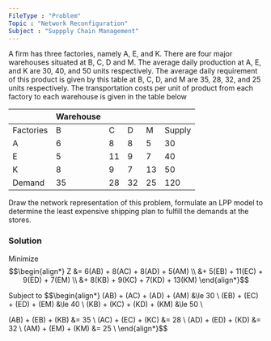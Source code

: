 ```yaml
---
FileType : "Problem"
Topic : "Network Reconfiguration"
Subject : "Suppply Chain Management"
---
```

A firm has three factories, namely A, E, and K. There are four major warehouses situated at B, C, D and M. The average daily production at A, E, and K are 30, 40, and 50 units respectively. The average daily requirement of this product is given by this table at B, C, D, and M are 35, 28, 32, and 25 units respectively. The transportation costs per unit of product from each factory to each warehouse is given in the table below

|           | Warehouse |     |     |     |        |
| --------- | --------- | --- | --- | --- | ------ |
| Factories | B         | C   | D   | M   | Supply |
| A         | 6         | 8   | 8   | 5   | 30     |
| E         | 5         | 11  | 9   | 7   | 40     |
| K         | 8         | 9   | 7   | 13  | 50     |
| Demand    | 35        | 28  | 32  | 25  | 120    |

Draw the network representation of this problem, formulate an LPP model to determine the least expensive shipping plan to fulfill the demands at the stores.

### Solution
Minimize 
  $$\begin{align*}
  Z &= 6(AB) + 8(AC) + 8(AD) + 5(AM) \\
    &+ 5(EB) + 11(EC) + 9(ED) + 7(EM) \\
    &+ 8(KB) + 9(KC) + 7(KD) + 13(KM)
  \end{align*}$$

Subject  to
  $$\begin{align*}
  (AB) + (AC) + (AD) + (AM) &\le 30 \\
  (EB) + (EC) + (ED) + (EM) &\le 40 \\
  (KB) + (KC) + (KD) + (KM) &\le 50 \\
  
  (AB) + (EB) + (KB) &= 35 \\
  (AC) + (EC) + (KC) &= 28 \\
  (AD) + (ED) + (KD) &= 32 \\
  (AM) + (EM) + (KM) &= 25 \\
  \end{align*}$$


